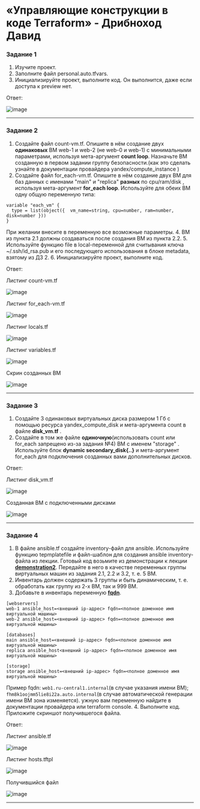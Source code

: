 # «Управляющие конструкции в коде Terraform» - Дрибноход Давид

### Задание 1

1. Изучите проект.
2. Заполните файл personal.auto.tfvars.
3. Инициализируйте проект, выполните код. Он выполнится, даже если доступа к preview нет.

Ответ:

![image](https://github.com/DrDavidN/terhw03/assets/128225763/adb70488-bd20-48cf-9471-c7f9b44161ab)


------

### Задание 2

1. Создайте файл count-vm.tf. Опишите в нём создание двух **одинаковых** ВМ  web-1 и web-2 (не web-0 и web-1) с минимальными параметрами, используя мета-аргумент **count loop**. Назначьте ВМ созданную в первом задании группу безопасности.(как это сделать узнайте в документации провайдера yandex/compute_instance )
2. Создайте файл for_each-vm.tf. Опишите в нём создание двух ВМ для баз данных с именами "main" и "replica" **разных** по cpu/ram/disk , используя мета-аргумент **for_each loop**. Используйте для обеих ВМ одну общую переменную типа:
```
variable "each_vm" {
  type = list(object({  vm_name=string, cpu=number, ram=number, disk=number }))
}
```  
При желании внесите в переменную все возможные параметры.
4. ВМ из пункта 2.1 должны создаваться после создания ВМ из пункта 2.2.
5. Используйте функцию file в local-переменной для считывания ключа ~/.ssh/id_rsa.pub и его последующего использования в блоке metadata, взятому из ДЗ 2.
6. Инициализируйте проект, выполните код.

Ответ:

Листинг count-vm.tf

![image](https://github.com/DrDavidN/terhw03/assets/128225763/2f77cb1b-1f68-4678-a2b4-9e341e5abcc6)


Листинг for_each-vm.tf

![image](https://github.com/DrDavidN/terhw03/assets/128225763/6e6ba5d2-f6f0-4fdd-a699-40c33b1990cf)


Листинг locals.tf

![image](https://github.com/DrDavidN/terhw03/assets/128225763/a3a64eec-b023-4b3d-93fb-443e281ba2f3)


Листинг variables.tf

![image](https://github.com/DrDavidN/terhw03/assets/128225763/97d1dd1e-14aa-4bd8-91ff-5f7694b3c46c)


Скрин созданных ВМ

![image](https://github.com/DrDavidN/terhw03/assets/128225763/36402b6e-2e79-4421-8bb6-04b949a2b1f1)


------

### Задание 3

1. Создайте 3 одинаковых виртуальных диска размером 1 Гб с помощью ресурса yandex_compute_disk и мета-аргумента count в файле **disk_vm.tf** .
2. Создайте в том же файле **одиночную**(использовать count или for_each запрещено из-за задания №4) ВМ c именем "storage"  . Используйте блок **dynamic secondary_disk{..}** и мета-аргумент for_each для подключения созданных вами дополнительных дисков.

Ответ:

Листинг disk_vm.tf

![image](https://github.com/DrDavidN/terhw03/assets/128225763/b9899044-819e-48ce-8ceb-3afa127c632a)


Созданная ВМ с подключенными дисками

![image](https://github.com/DrDavidN/terhw03/assets/128225763/d216539c-3e7b-4f9e-b067-7de74418136a)


------

### Задание 4

1. В файле ansible.tf создайте inventory-файл для ansible.
Используйте функцию tepmplatefile и файл-шаблон для создания ansible inventory-файла из лекции.
Готовый код возьмите из демонстрации к лекции [**demonstration2**](https://github.com/netology-code/ter-homeworks/tree/main/03/demonstration2).
Передайте в него в качестве переменных группы виртуальных машин из задания 2.1, 2.2 и 3.2, т. е. 5 ВМ.
2. Инвентарь должен содержать 3 группы и быть динамическим, т. е. обработать как группу из 2-х ВМ, так и 999 ВМ.
3. Добавьте в инвентарь переменную  [**fqdn**](https://cloud.yandex.ru/docs/compute/concepts/network#hostname).
``` 
[webservers]
web-1 ansible_host=<внешний ip-адрес> fqdn=<полное доменное имя виртуальной машины>
web-2 ansible_host=<внешний ip-адрес> fqdn=<полное доменное имя виртуальной машины>

[databases]
main ansible_host=<внешний ip-адрес> fqdn=<полное доменное имя виртуальной машины>
replica ansible_host<внешний ip-адрес> fqdn=<полное доменное имя виртуальной машины>

[storage]
storage ansible_host=<внешний ip-адрес> fqdn=<полное доменное имя виртуальной машины>
```
Пример fqdn: ```web1.ru-central1.internal```(в случае указания имени ВМ); ```fhm8k1oojmm5lie8i22a.auto.internal```(в случае автоматической генерации имени ВМ зона изменяется). ужную вам переменную найдите в документации провайдера или terraform console.
4. Выполните код. Приложите скриншот получившегося файла. 

Ответ:

Листинг ansible.tf

![image](https://github.com/DrDavidN/terhw03/assets/128225763/ce246118-a28e-4912-ba48-74597015b0b9)

Листинг hosts.tftpl

![image](https://github.com/DrDavidN/terhw03/assets/128225763/77fade1e-83ea-4b35-baae-aead61a69f79)


Получившийся файл

![image](https://github.com/DrDavidN/terhw03/assets/128225763/1322d34d-5271-41db-8560-6ec0dc1c9363)

------

